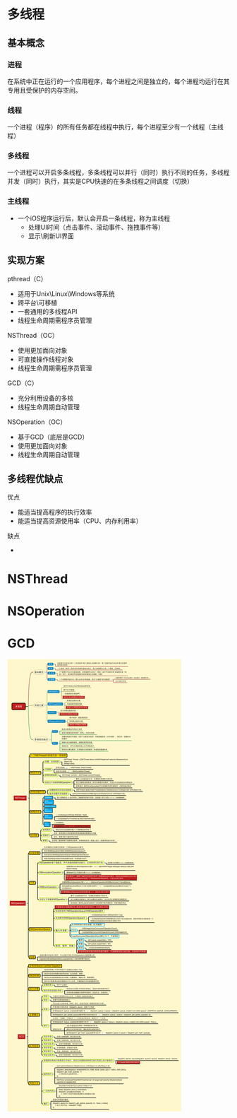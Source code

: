 # 多线程

## 基本概念

### 进程

在系统中正在运行的一个应用程序，每个进程之间是独立的，每个进程均运行在其专用且受保护的内存空间。

### 线程

一个进程（程序）的所有任务都在线程中执行，每个进程至少有一个线程（主线程）

### 多线程

一个进程可以开启多条线程，多条线程可以并行（同时）执行不同的任务，多线程并发（同时）执行，其实是CPU快速的在多条线程之间调度（切换）

### 主线程

- 一个iOS程序运行后，默认会开启一条线程，称为主线程
  - 处理UI时间（点击事件、滚动事件、拖拽事件等）
  - 显示\刷新UI界面

## 实现方案

pthread（C）

- 适用于Unix\Linux\Windows等系统
- 跨平台\可移植
- 一套通用的多线程API
- 线程生命周期需程序员管理

NSThread（OC）

- 使用更加面向对象
- 可直接操作线程对象
- 线程生命周期需程序员管理

GCD（C）

- 充分利用设备的多核
- 线程生命周期自动管理

NSOperation（OC）

- 基于GCD（底层是GCD）
- 使用更加面向对象
- 线程生命周期自动管理

## 多线程优缺点

优点

- 能适当提高程序的执行效率
- 能适当提高资源使用率（CPU、内存利用率）

缺点

- 

# NSThread

# NSOperation

# GCD

<img src="多线程.assets/multithread.png" alt="multithread"  />